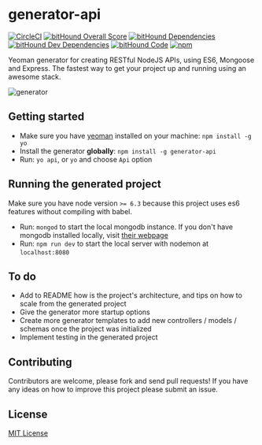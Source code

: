 # generator-api

[![CircleCI](https://circleci.com/gh/ndelvalle/generator-api.svg?style=svg)](https://circleci.com/gh/ndelvalle/generator-api)
[![bitHound Overall Score](https://www.bithound.io/github/ndelvalle/generator-api/badges/score.svg)](https://www.bithound.io/github/ndelvalle/generator-api)
[![bitHound Dependencies](https://www.bithound.io/github/ndelvalle/generator-api/badges/dependencies.svg)](https://www.bithound.io/github/ndelvalle/generator-api/master/dependencies/npm)
[![bitHound Dev Dependencies](https://www.bithound.io/github/ndelvalle/generator-api/badges/devDependencies.svg)](https://www.bithound.io/github/ndelvalle/generator-api/master/dependencies/npm)
[![bitHound Code](https://www.bithound.io/github/ndelvalle/generator-api/badges/code.svg)](https://www.bithound.io/github/ndelvalle/generator-api)
[![npm](https://img.shields.io/npm/v/generator-api.svg?maxAge=2592000?style=flat-square)](https://www.npmjs.com/package/generator-api)

Yeoman generator for creating RESTful NodeJS APIs, using ES6, Mongoose and Express. The fastest way to get your project up and running using an awesome stack.

![generator](http://yeoman.io/static/illustration-home-inverted.91b07808be.png)


## Getting started

- Make sure you have [yeoman](https://github.com/yeoman/yo) installed on your machine:
    `npm install -g yo`
- Install the generator **globally**: `npm install -g generator-api`
- Run: `yo api`, or `yo` and choose `Api` option

## Running the generated project
Make sure you have node version `>= 6.3` because this project uses es6 features without compiling with babel.

- Run: `mongod` to start the local mongodb instance. If you don't have mongodb installed locally, visit [their webpage](https://docs.mongodb.com/manual/installation/)
- Run: `npm run dev` to start the local server with nodemon at `localhost:8080`

## To do
* Add to README how is the project's architecture, and tips on how to scale from the generated project
* Give the generator more startup options
*  Create more generator templates to add new controllers / models / schemas once the project was initialized
* Implement testing in the generated project

## Contributing
Contributors are welcome, please fork and send pull requests! If you have any ideas on how to improve this project please submit an issue.


## License
[MIT License](https://github.com/ndelvalle/generator-api/blob/master/LICENSE)
